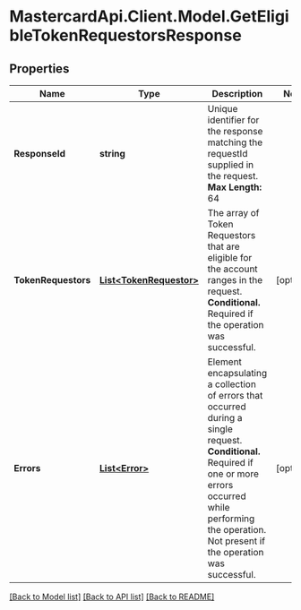 # MastercardApi.Client.Model.GetEligibleTokenRequestorsResponse

## Properties

Name | Type | Description | Notes
------------ | ------------- | ------------- | -------------
**ResponseId** | **string** | Unique identifier for the response matching the requestId supplied in the request. __Max Length:__ 64  | 
**TokenRequestors** | [**List&lt;TokenRequestor&gt;**](TokenRequestor.md) | The array of Token Requestors that are eligible for the account ranges in the request. __Conditional.__ Required if the operation was successful.  | [optional] 
**Errors** | [**List&lt;Error&gt;**](Error.md) | Element encapsulating a collection of errors that occurred during a single request. __Conditional.__ Required if one or more errors occurred while performing the operation. Not present if the operation was successful.  | [optional] 

[[Back to Model list]](../README.md#documentation-for-models) [[Back to API list]](../README.md#documentation-for-api-endpoints) [[Back to README]](../README.md)

